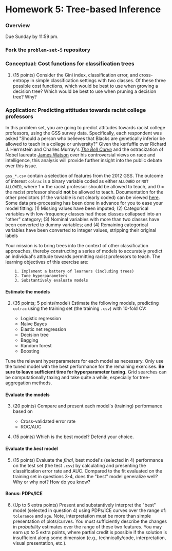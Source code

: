 # Homework 5: Tree-based Inference

### Overview

Due Sunday by 11:59 pm.

### Fork the `problem-set-5` repository

### Conceptual: Cost functions for classification trees

1. (15 points) Consider the Gini index, classification error, and cross-entropy in simple classification settings with two classes. Of these three possible cost functions, which would be best to use when growing a decision tree? Which would be best to use when pruning a decision tree? Why?

### Application: Predicting attitudes towards racist college professors

In this problem set, you are going to predict attitudes towards racist college professors, using the GSS survey data. Specifically, each respondent was asked "Should a person who believes that Blacks are genetically inferior be allowed to teach in a college or university?" Given the kerfuffle over Richard J. Herrnstein and Charles Murray's [*The Bell Curve*](https://en.wikipedia.org/wiki/The_Bell_Curve) and the ostracization of Nobel laureate [James Watson](https://en.wikipedia.org/wiki/James_Watson) over his controversial views on race and intelligence, this analysis will provide further insight into the public debate over this issue.

`gss_*.csv` contain a selection of features from the 2012 GSS. The outcome of interest `colrac` is a binary variable coded as either `ALLOWED` or `NOT ALLOWED`, where 1 = the racist professor should be allowed to teach, and 0 = the racist professor should **not** be allowed to teach. Documentation for the other predictors (if the variable is not clearly coded) can be viewed [here](https://gssdataexplorer.norc.org/variables/vfilter). Some data pre-processing has been done in advance for you to ease your model fitting: (1) Missing values have been imputed; (2) Categorical variables with low-frequency classes had those classes collapsed into an "other" category; (3) Nominal variables with more than two classes have been converted to dummy variables; and (4) Remaining categorical variables have been converted to integer values, stripping their original labels

Your mission is to bring trees into the context of other classification approaches, thereby constructing a series of models to accurately predict an individual's attitude towards permitting racist professors to teach. The learning objectives of this exercise are:

        1. Implement a battery of learners (including trees)
        2. Tune hyperparameters
        3. Substantively evaluate models

#### Estimate the models

2. (35 points; 5 points/model) Estimate the following models, predicting `colrac` using the training set (the training `.csv`) with 10-fold CV:

    * Logistic regression
    * Naive Bayes
    * Elastic net regression
    * Decision tree
    * Bagging
    * Random forest
    * Boosting

Tune the relevant hyperparameters for each model as necessary. Only use the tuned model with the best performance for the remaining exercises. **Be sure to leave sufficient time for hyperparameter tuning.** Grid searches can be computationally taxing and take quite a while, especially for tree-aggregation methods.

#### Evaluate the models

3. (20 points) Compare and present each model's (training) performance based on

    * Cross-validated error rate 
    * ROC/AUC

4. (15 points) Which is the best model? Defend your choice.

#### Evaluate the _best_ model

5. (15 points) Evaluate the *final*, best model's (selected in 4) performance on the test set (the test `.csv`) by calculating and presenting the classification error rate and AUC. Compared to the fit evaluated on the training set in questions 3-4, does the "best" model generalize well? Why or why not? How do you know? 

#### Bonus: PDPs/ICE

6. (Up to 5 extra points) Present and substantively interpret the "best" model (selected in question 4) using PDPs/ICE curves over the range of: `tolerance` and `age`. Note, interpretation must be more than simple presentation of plots/curves. You must sufficiently describe the changes in *probability* estimates over the range of these two features. You may earn _up to_ 5 extra points, where partial credit is possible if the solution is insufficient along some dimension (e.g., technically/code, interpretation, visual presentation, etc.). 
